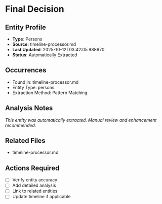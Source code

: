 # Final Decision

## Entity Profile
- **Type**: Persons
- **Source**: timeline-processor.md
- **Last Updated**: 2025-10-12T03:42:05.988970
- **Status**: Automatically Extracted

## Occurrences
- Found in: timeline-processor.md
- Entity Type: persons
- Extraction Method: Pattern Matching

## Analysis Notes
*This entity was automatically extracted. Manual review and enhancement recommended.*

## Related Files
- timeline-processor.md

## Actions Required
- [ ] Verify entity accuracy
- [ ] Add detailed analysis
- [ ] Link to related entities
- [ ] Update timeline if applicable
